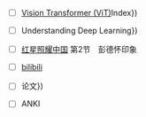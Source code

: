 - [ ] [Vision Transformer (ViT)](https://aistudio.baidu.com/education/group/info/25102)Index})
- [ ] Understanding Deep Learning})
- [ ] [红星照耀中国](https://weread.qq.com/)
	第2节　彭德怀印象
- [ ] [bilibili](https://www.bilibili.com/watchlater/list?spm_id_from=333.1387.0.0#/list)
- [ ] 论文})
- [ ] ANKI


